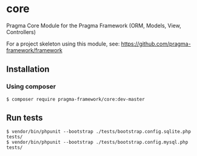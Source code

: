 # core

Pragma Core Module for the Pragma Framework (ORM, Models, View, Controllers)

For a project skeleton using this module, see: https://github.com/pragma-framework/framework

## Installation

### Using composer

	$ composer require pragma-framework/core:dev-master

## Run tests

	$ vendor/bin/phpunit --bootstrap ./tests/bootstrap.config.sqlite.php tests/
	$ vendor/bin/phpunit --bootstrap ./tests/bootstrap.config.mysql.php tests/
